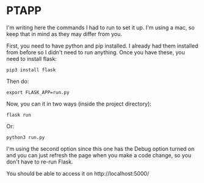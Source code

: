# PTAPP
I'm writing here the commands I had to run to set it up. I'm using a mac, so keep that in mind as they may differ from you.

First, you need to have python and pip installed. I already had them installed from before so I didn't need to run anything. Once you have these, you need to install flask:

`pip3 install flask`

Then do:

`export FLASK_APP=run.py`

Now, you can it in two ways (inside the project directory):

`flask run`

Or:

`python3 run.py`

I'm using the second option since this one has the Debug option turned on and you can just refresh the page when you make a code change, so you don't have to re-run Flask.

You should be able to access it on http://localhost:5000/
